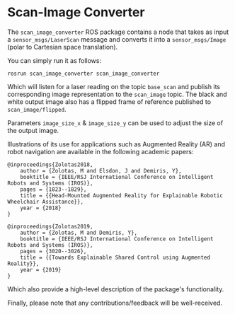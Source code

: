 # Scan-Image Converter

The `scan_image_converter` ROS package contains a node that takes as input a `sensor_msgs/LaserScan` message and converts it into a `sensor_msgs/Image` (polar to Cartesian space translation).

You can simply run it as follows:
```shell
rosrun scan_image_converter scan_image_converter
```
Which will listen for a laser reading on the topic `base_scan` and publish its corresponding image representation to the `scan_image` topic. The black and white output image also has a flipped frame of reference published to `scan_image/flipped`.

Parameters `image_size_x` & `image_size_y` can be used to adjust the size of the output image.

Illustrations of its use for applications such as Augmented Reality (AR) and robot navigation are available in the following academic papers:

```
@inproceedings{Zolotas2018,
    author = {Zolotas, M and Elsdon, J and Demiris, Y},
    booktitle = {IEEE/RSJ International Conference on Intelligent Robots and Systems (IROS)},
    pages = {1823--1829},
    title = {{Head-Mounted Augmented Reality for Explainable Robotic Wheelchair Assistance}},
    year = {2018}
}

@inproceedings{Zolotas2019,
    author = {Zolotas, M and Demiris, Y},
    booktitle = {IEEE/RSJ International Conference on Intelligent Robots and Systems (IROS)},
    pages = {3020--3026},
    title = {{Towards Explainable Shared Control using Augmented Reality}},
    year = {2019}
}
```
Which also provide a high-level description of the package's functionality.

Finally, please note that any contributions/feedback will be well-received.
